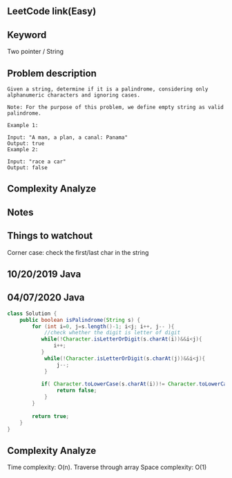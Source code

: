 ## LeetCode link(Easy)


## Keyword
Two pointer / String

## Problem description
```
Given a string, determine if it is a palindrome, considering only alphanumeric characters and ignoring cases.

Note: For the purpose of this problem, we define empty string as valid palindrome.

Example 1:

Input: "A man, a plan, a canal: Panama"
Output: true
Example 2:

Input: "race a car"
Output: false
```

## Complexity Analyze


## Notes


## Things to watchout
Corner case: check the first/last char in the string

## 10/20/2019 Java
## 04/07/2020 Java
```java
class Solution {
    public boolean isPalindrome(String s) {
        for (int i=0, j=s.length()-1; i<j; i++, j-- ){
            //check whether the digit is letter of digit           
           while(!Character.isLetterOrDigit(s.charAt(i))&&i<j){
               i++;
           }
            while(!Character.isLetterOrDigit(s.charAt(j))&&i<j){
                j--;
            }
           
           if( Character.toLowerCase(s.charAt(i))!= Character.toLowerCase(s.charAt(j)) ){
                return false;
            }                  
        }
        
        return true;
    }
}
```
## Complexity Analyze
Time complexity: O(n). Traverse through array
Space complexity: O(1)
